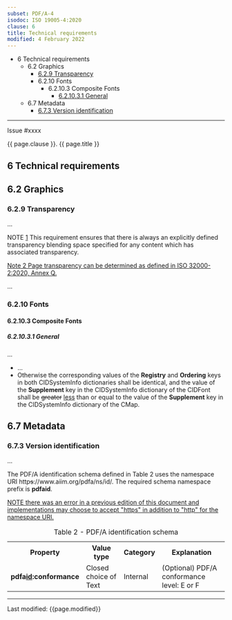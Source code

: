 ```yaml
---
subset: PDF/A-4
isodoc: ISO 19005-4:2020
clause: 6
title: Technical requirements
modified: 4 February 2022
---
```


<ul>
  <li>6 Technical requirements
   <ul>
    <li>6.2 Graphics
        <ul>
            <li><a href="#H6.2.9">6.2.9 Transparency</a>
            </li>
        </ul>
        <ul>
          <li>6.2.10 Fonts
            <ul>
              <li>6.2.10.3 Composite Fonts
                <ul>
                  <li><a href="#H6.2.10.3.1">6.2.10.3.1 General</a>
                  </li>
                </ul>
              </li>
            </ul>
          </li>
        </ul>
    </li>
    <li>6.7 Metadata
     <ul>
      <li><a href="#H6.7.3">6.7.3 Version identification</a>
      </li>
     </ul>
    </li>
   </ul>
  </li>
</ul>
<hr>

<link rel="stylesheet" href="../assets/iso-style.css">
<div class="isostyle">
<div class="fixedpopup" id="issuelink">
	Issue #xxxx
</div>


<p class="fake-h1">{{ page.clause }}. {{ page.title }}</p>

<h2 id="H6">6 Technical requirements</h2>

<h2 id="H6.2">6.2 Graphics</h2>

<h3 id="H6.2.9">6.2.9 Transparency</h3>

<p>...</p>

<p class="hangingindent">
NOTE <ins onMouseEnter="mouseEnter(this)" data-issue="104">1</ins>
This requirement ensures that there is always an explicitly defined transparency blending space specified for any content which has associated transparency.
</p>

<p class="hangingindent">
<ins onMouseEnter="mouseEnter(this)" data-issue="104">Note 2 Page transparency can be determined as defined in ISO 32000-2:2020, Annex Q.</ins>
</p>

<p>...</p>

<h3 id="H6.2.10">6.2.10 Fonts</h3>

<h4 id="H6.2.10.3">6.2.10.3 Composite Fonts</h4>

<h5 id="H6.2.10.3.1">6.2.10.3.1 General</h5>

<p>...</p>

<ul>
  <li>...</li>
  <li>
  Otherwise the corresponding values of the <b>Registry</b> and <b>Ordering</b> keys in both CIDSystemInfo dictionaries shall be identical, and the value of the <b>Supplement</b> key in the CIDSystemInfo dictionary of the CIDFont shall be <del onMouseEnter="mouseEnter(this)" data-issue="77">greater</del> <ins onMouseEnter="mouseEnter(this)" data-issue="77">less</ins> than or equal to the value of the <b>Supplement</b> key in the CIDSystemInfo dictionary of the CMap.
  </li>
</ul>


<h2 id="H6.7">6.7 Metadata</h2>

<h3 id="H6.7.3">6.7.3 Version identification</h3>

<p>...</p>

<p>The PDF/A identification schema defined in Table 2 uses the namespace URI http<del onMouseEnter="mouseEnter(this)" data-issue="123">s</del>://www.aiim.org/pdfa/ns/id/. The required schema namespace prefix is <b>pdfaid</b>.
</p>

<p><ins onMouseEnter="mouseEnter(this)" data-issue="123">
NOTE there was an error in a previous edition of this document and implementations may choose to accept "https" in addition to "http" for the namespace URI.
</ins></p>

<table>
  <caption id="Table2">Table 2 - PDF/A identification schema</caption>
  <tr>
    <th>Property</th>
    <th>Value type</th>
    <th>Category</th>
    <th>Explanation</th>
  </tr>
  <tr>
    <td><b>pdfa<ins onMouseEnter="mouseEnter(this)" data-issue="123">id</ins>:conformance</b></td>
    <td>Closed choice of Text</td>
    <td>Internal</td>
    <td>(Optional) PDF/A conformance level: E or F</td>
  </tr>
</table>

</div>

<hr>
<p class="footnote">Last modified: {{page.modified}}</p>
